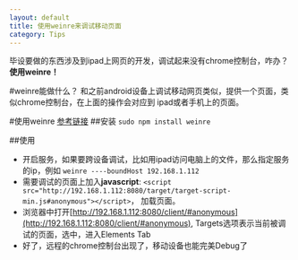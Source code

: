 ```yaml
---
layout: default
title: 使用weinre来调试移动页面
category: Tips
---
```

毕设要做的东西涉及到ipad上网页的开发，调试起来没有chrome控制台，咋办？**使用weinre！**

#weinre能做什么？
和之前android设备上调试移动网页类似，提供一个页面，类似chrome控制台，在上面的操作会对应到
ipad或者手机上的页面。

#使用weinre
[参考链接](https://www.ibm.com/developerworks/community/blogs/94e7fded-7162-445e-8ceb-97a2140866a9/entry/debugging_mobile_javascript_with_weinre?lang=en)
##安装
`sudo npm install weinre`

##使用
+ 开启服务，如果要跨设备调试，比如用ipad访问电脑上的文件，那么指定服务的ip，例如
`weinre ----boundHost 192.168.1.112`
+ 需要调试的页面上加入**javascript**:
`<script src="http://192.168.1.112:8080/target/target-script-min.js#anonymous"></script>`，
加载页面。
+ 浏览器中打开[http://192.168.1.112:8080/client/#anonymous](http://192.168.1.112:8080/client/#anonymous),
Targets选项表示当前被调试的页面，选中，进入Elements Tab
+ 好了，远程的chrome控制台出现了，移动设备也能完美Debug了

